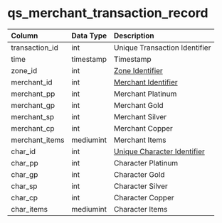 # qs\_merchant\_transaction\_record

| Column | Data Type | Description |
| :--- | :--- | :--- |
| transaction\_id | int | Unique Transaction Identifier |
| time | timestamp | Timestamp |
| zone\_id | int | [Zone Identifier](../../../../categories/zones/zone-list) |
| merchant\_id | int | [Merchant Identifier](../../../schema/categories/query_server/merchantlist.md) |
| merchant\_pp | int | Merchant Platinum |
| merchant\_gp | int | Merchant Gold |
| merchant\_sp | int | Merchant Silver |
| merchant\_cp | int | Merchant Copper |
| merchant\_items | mediumint | Merchant Items |
| char\_id | int | [Unique Character Identifier](../../../schema/categories/query_server/character_data.md) |
| char\_pp | int | Character Platinum |
| char\_gp | int | Character Gold |
| char\_sp | int | Character Silver |
| char\_cp | int | Character Copper |
| char\_items | mediumint | Character Items |

